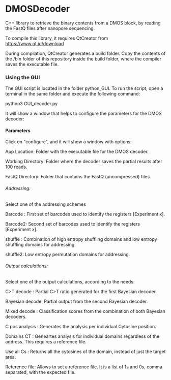# DMOSDecoder

C++ library to retrieve the binary contents from a DMOS block, by reading the FastQ files after nanopore sequencing.

To compile this library, it requires QtCreator from  https://www.qt.io/download

During compilation, QtCreator generates a build folder. Copy the contents of the /bin folder of this repository inside the build folder, where the compiler saves the executable file.



### Using the GUI

The GUI script is located in the folder python_GUI. 
To run the script, open a terminal in the same folder and execute the following command:

python3 GUI_decoder.py

It will show a window that helps to configure the parameters for the DMOS decoder:

#### Parameters

Click on "configure", and it will show a window with options:

App Location: Folder with the executable file for the DMOS decoder.

Working Directory: Folder where the decoder saves the partial results after 100 reads.

FastQ Directory: Folder that contains the FastQ (uncompressed) files.

###### Addressing: 
Select one of the addressing schemes

Barcode : First set of barcodes used to identify the registers [Experiment x]. 

Barcode2: Second set of barcodes used to identify the registers [Experiment x]. 

shuffle : Combination of high entropy shuffling domains and low entropy shuffling domains for addressing.

shuffle2: Low entropy permutation domains for addressing.


###### Output calculations: 

Select one of the output calculations, according to the needs:

C>T decode     : Partial C>T ratio generated for the first Bayesian decoder.

Bayesian decode: Partial output from the second Bayesian decoder.

Mixed decode   : Classification scores from the combination of both Bayesian decoders.

C pos analysis : Generates the analysis per individual Cytosine position.

Domains CT     : Geneartes analysis for individual domains regardless of the address. This requires a reference file.

Use all Cs     : Returns all the cytosines of the domain, instead of just the target area.



Reference file: Allows to set a reference file. It is a list of 1s and 0s, comma separated, with the expected file. 
